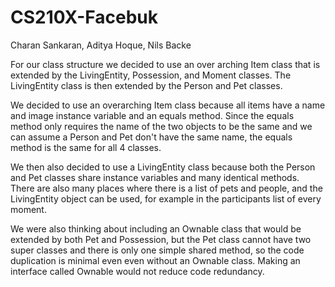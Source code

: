 # CS210X-Facebuk
Charan Sankaran, Aditya Hoque, Nils Backe

For our class structure we decided to use an over arching Item class that is extended by the LivingEntity,
Possession, and Moment classes. The LivingEntity class is then extended by the Person and Pet classes.

We decided to use an overarching Item class because all items have a name and image instance variable and
an equals method. Since the equals method only requires the name of the two objects to be the same and we
can assume a Person and Pet don't have the same name, the equals method is the same for all 4 classes.

We then also decided to use a LivingEntity class because both the Person and Pet classes share instance
variables and many identical methods. There are also many places where there is a list of pets and people,
and the LivingEntity object can be used, for example in the participants list of every moment.

We were also thinking about including an Ownable class that would be extended by both Pet and Possession,
but the Pet class cannot have two super classes and there is only one simple shared method, so the code
duplication is minimal even even without an Ownable class. Making an interface called Ownable would not 
reduce code redundancy.
